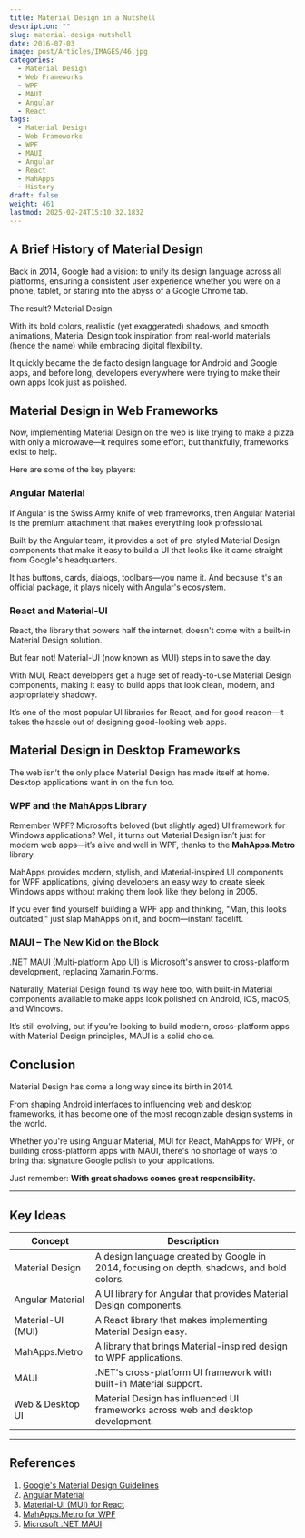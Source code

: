```yaml
---
title: Material Design in a Nutshell
description: ""
slug: material-design-nutshell
date: 2016-07-03
image: post/Articles/IMAGES/46.jpg
categories:
  - Material Design
  - Web Frameworks
  - WPF
  - MAUI
  - Angular
  - React
tags:
  - Material Design
  - Web Frameworks
  - WPF
  - MAUI
  - Angular
  - React
  - MahApps
  - History
draft: false
weight: 461
lastmod: 2025-02-24T15:10:32.183Z
---
```

<!-- 
# The Wild World of Material Design: From History to Modern Frameworks

## Introduction

Material Design. The sleek, smooth, and overly obsessed-with-shadows design language brought to life by Google. 

If you've ever used an Android phone, a Google app, or even a web app with suspiciously good-looking buttons, you've already experienced Material Design in action. 

It's like the Swiss Army knife of UI design, but with more drop shadows.

But how did we get here? And why does every UI framework seem to have its own version of Material Design? Buckle up, because we're about to take a deep dive into the history, evolution, and framework adaptations of Material Design—from WPF to MAUI, Angular to React, and even a special shoutout to MahApps for keeping WPF alive and stylish.
-->

## A Brief History of Material Design

Back in 2014, Google had a vision: to unify its design language across all platforms, ensuring a consistent user experience whether you were on a phone, tablet, or staring into the abyss of a Google Chrome tab.

The result? Material Design.

With its bold colors, realistic (yet exaggerated) shadows, and smooth animations, Material Design took inspiration from real-world materials (hence the name) while embracing digital flexibility.

It quickly became the de facto design language for Android and Google apps, and before long, developers everywhere were trying to make their own apps look just as polished.

## Material Design in Web Frameworks

Now, implementing Material Design on the web is like trying to make a pizza with only a microwave—it requires some effort, but thankfully, frameworks exist to help.

Here are some of the key players:

### **Angular Material**

If Angular is the Swiss Army knife of web frameworks, then Angular Material is the premium attachment that makes everything look professional.

Built by the Angular team, it provides a set of pre-styled Material Design components that make it easy to build a UI that looks like it came straight from Google's headquarters.

It has buttons, cards, dialogs, toolbars—you name it. And because it's an official package, it plays nicely with Angular's ecosystem.

### **React and Material-UI**

React, the library that powers half the internet, doesn't come with a built-in Material Design solution.

But fear not! Material-UI (now known as MUI) steps in to save the day.

With MUI, React developers get a huge set of ready-to-use Material Design components, making it easy to build apps that look clean, modern, and appropriately shadowy.

It’s one of the most popular UI libraries for React, and for good reason—it takes the hassle out of designing good-looking web apps.

## Material Design in Desktop Frameworks

The web isn’t the only place Material Design has made itself at home. Desktop applications want in on the fun too.

### **WPF and the MahApps Library**

Remember WPF? Microsoft’s beloved (but slightly aged) UI framework for Windows applications? Well, it turns out Material Design isn’t just for modern web apps—it’s alive and well in WPF, thanks to the **MahApps.Metro** library.

MahApps provides modern, stylish, and Material-inspired UI components for WPF applications, giving developers an easy way to create sleek Windows apps without making them look like they belong in 2005.

If you ever find yourself building a WPF app and thinking, "Man, this looks outdated," just slap MahApps on it, and boom—instant facelift.

### **MAUI – The New Kid on the Block**

.NET MAUI (Multi-platform App UI) is Microsoft's answer to cross-platform development, replacing Xamarin.Forms.

Naturally, Material Design found its way here too, with built-in Material components available to make apps look polished on Android, iOS, macOS, and Windows.

It’s still evolving, but if you’re looking to build modern, cross-platform apps with Material Design principles, MAUI is a solid choice.

## Conclusion

Material Design has come a long way since its birth in 2014.

From shaping Android interfaces to influencing web and desktop frameworks, it has become one of the most recognizable design systems in the world.

Whether you're using Angular Material, MUI for React, MahApps for WPF, or building cross-platform apps with MAUI, there's no shortage of ways to bring that signature Google polish to your applications.

Just remember: **With great shadows comes great responsibility.**

***

## Key Ideas

| Concept           | Description                                                                               |
| ----------------- | ----------------------------------------------------------------------------------------- |
| Material Design   | A design language created by Google in 2014, focusing on depth, shadows, and bold colors. |
| Angular Material  | A UI library for Angular that provides Material Design components.                        |
| Material-UI (MUI) | A React library that makes implementing Material Design easy.                             |
| MahApps.Metro     | A library that brings Material-inspired design to WPF applications.                       |
| MAUI              | .NET's cross-platform UI framework with built-in Material support.                        |
| Web & Desktop UI  | Material Design has influenced UI frameworks across web and desktop development.          |

***

## References

1. [Google's Material Design Guidelines](https://material.io/design/)
2. [Angular Material](https://material.angular.io/)
3. [Material-UI (MUI) for React](https://mui.com/)
4. [MahApps.Metro for WPF](https://mahapps.com/)
5. [Microsoft .NET MAUI](https://learn.microsoft.com/en-us/dotnet/maui/)
